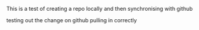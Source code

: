 This is a test of creating a repo locally and then synchronising with github

testing out the change on github pulling in correctly

